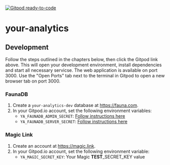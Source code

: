 [![Gitpod ready-to-code](https://img.shields.io/badge/Gitpod-ready--to--code-blue?logo=gitpod)](https://gitpod.io/#https://github.com/mikenikles/your-analytics)

# your-analytics

## Development

Follow the steps outlined in the chapters below, then click the Gitpod link above.
This will open your development environment, install dependencies and start all necessary servicse.
The web application is available on port 3000. Use the "Open Ports" tab next to the terminal in Gitpod
to open a new browser tab on port 3000.

### FaunaDB

1. Create a `your-analytics-dev` database at https://fauna.com.
1. In your Gitpod.io account, set the following environment variables:
   - `YA_FAUNADB_ADMIN_SECRET`: [Follow instructions here](./services/admin-api/README.md)
   - `YA_FAUNADB_SERVER_SECRET`: [Follow instructions here](./services/admin-api/README.md)

### Magic Link

1. Create an account at https://magic.link.
1. In your Gitpod.io account, set the following environment variable:
   - `YA_MAGIC_SECRET_KEY`: Your Magic **TEST**\_SECRET_KEY value
